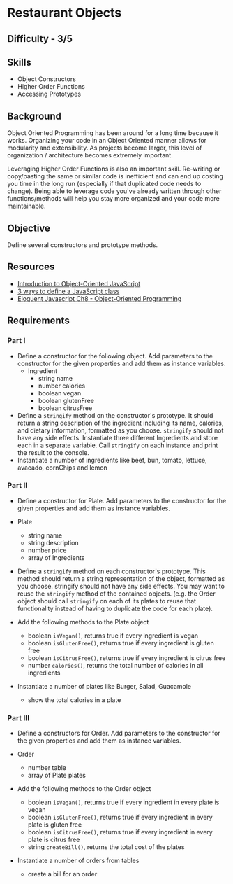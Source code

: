 # Restaurant Objects

## Difficulty - 3/5

## Skills
- Object Constructors
- Higher Order Functions
- Accessing Prototypes

## Background
Object Oriented Programming has been around for a long time because it works.  Organizing your code in an Object Oriented manner allows for modularity and extensibility.  As projects become larger, this level of organization / architecture becomes extremely important.

Leveraging Higher Order Functions is also an important skill.  Re-writing or copy/pasting the same or similar code is inefficient and can end up costing you time in the long run (especially if that duplicated code needs to change).  Being able to leverage code you've already written through other functions/methods will help you stay more organized and your code more maintainable.

## Objective
Define several constructors and prototype methods.

## Resources
- [Introduction to Object-Oriented JavaScript](https://developer.mozilla.org/en-US/docs/Web/JavaScript/Introduction_to_Object-Oriented_JavaScript)
- [3 ways to define a JavaScript class](http://www.phpied.com/3-ways-to-define-a-javascript-class/)
- [Eloquent Javascript Ch8 - Object-Oriented Programming](http://eloquentjavascript.net/chapter8.html)

## Requirements

### Part I
- Define a constructor for the following object. Add parameters to the constructor for the given properties and add them as instance variables.
    - Ingredient
        - string name
        - number calories
        - boolean vegan
        - boolean glutenFree
        - boolean citrusFree
- Define a <code>stringify</code> method on the constructor's prototype. It should return a string description of the ingredient including its name, calories, and dietary information, formatted as you choose. <code>stringify</code> should not have any side effects.
Instantiate three different Ingredients and store each in a separate variable. Call <code>stringify</code> on each instance and print the result to the console.
- Instantiate a number of ingredients like beef, bun, tomato, lettuce, avacado, cornChips and lemon

### Part II
- Define a constructor for Plate. 
Add parameters to the constructor for the given properties and add them as instance variables.

- Plate
    - string name
    - string description
    - number price
    - array of Ingredients

- Define a <code>stringify</code> method on each constructor's prototype. This method should return a string representation of the object, formatted as you choose. stringify should not have any side effects. You may want to reuse the <code>stringify</code> method of the contained objects. (e.g. the Order object should call <code>stringify</code> on each of its plates to reuse that functionality instead of having to duplicate the code for each plate).
- Add the following methods to the Plate object
    - boolean `isVegan()`, returns true if every ingredient is vegan
    - boolean `isGlutenFree()`, returns true if every ingredient is gluten free
    - boolean `isCitrusFree()`, returns true if every ingredient is citrus free
    - number `calories()`, returns the total number of calories in all ingredients

- Instantiate a number of plates like Burger, Salad, Guacamole
    - show the total calories in a plate

### Part III
- Define a constructors for Order. 
Add parameters to the constructor for the given properties and add them as instance variables.

- Order
    - number table 
    - array of Plate plates

- Add the following methods to the Order object 
    - boolean `isVegan()`, returns true if every ingredient in every plate is vegan
    - boolean `isGlutenFree()`, returns true if every ingredient in every plate is gluten free
    - boolean `isCitrusFree()`, returns true if every ingredient in every plate is citrus free
    - string `createBill()`, returns the total cost of the plates

- Instantiate a number of orders from tables
    - create a bill for an order